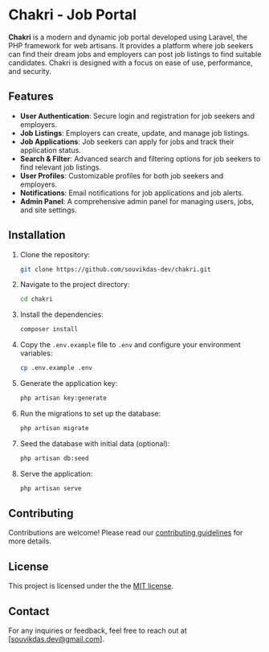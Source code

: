 # Chakri - Job Portal

**Chakri** is a modern and dynamic job portal developed using Laravel, the PHP framework for web artisans. It provides a platform where job seekers can find their dream jobs and employers can post job listings to find suitable candidates. Chakri is designed with a focus on ease of use, performance, and security.

## Features

- **User Authentication**: Secure login and registration for job seekers and employers.
- **Job Listings**: Employers can create, update, and manage job listings.
- **Job Applications**: Job seekers can apply for jobs and track their application status.
- **Search & Filter**: Advanced search and filtering options for job seekers to find relevant job listings.
- **User Profiles**: Customizable profiles for both job seekers and employers.
- **Notifications**: Email notifications for job applications and job alerts.
- **Admin Panel**: A comprehensive admin panel for managing users, jobs, and site settings.

## Installation

1. Clone the repository:
    ```bash
    git clone https://github.com/souvikdas-dev/chakri.git
    ```

2. Navigate to the project directory:
    ```bash
    cd chakri
    ```

3. Install the dependencies:
    ```bash
    composer install
    ```

4. Copy the `.env.example` file to `.env` and configure your environment variables:
    ```bash
    cp .env.example .env
    ```

5. Generate the application key:
    ```bash
    php artisan key:generate
    ```

6. Run the migrations to set up the database:
    ```bash
    php artisan migrate
    ```

7. Seed the database with initial data (optional):
    ```bash
    php artisan db:seed
    ```

8. Serve the application:
    ```bash
    php artisan serve
    ```

## Contributing

Contributions are welcome! Please read our [contributing guidelines](CONTRIBUTING.md) for more details.

## License

This project is licensed under the the [MIT license](https://opensource.org/licenses/MIT).

## Contact

For any inquiries or feedback, feel free to reach out at [souvikdas.dev@gmail.com].
